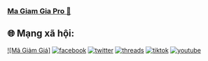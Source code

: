 ### [Ma Giam Gia Pro 👋](https://magiamgia.pro)
## 🌐 Mạng xã hội:
[![Mã Giảm Giá]](https://magiamgia.pro/)
[![facebook](https://th.bing.com/th/id/OIP.MtQqX3bTp8ND4iyVzVL2UwAAAA?rs=1&pid=ImgDetMain)](https://web.facebook.com/MaGiamGiaProOfficial)
[![twitter](https://th.bing.com/th/id/OIP.KHC7sJ83mEDsapLc-Y-dSwAAAA?rs=1&pid=ImgDetMain)](https://twitter.com/MaGiamGiaPro)
[![threads](https://th.bing.com/th/id/OIP.-C1L64gZKzmUHLyWW-y-5QAAAA?rs=1&pid=ImgDetMain)](https://www.threads.net/@magiamgiapro)
[![tiktok](https://th.bing.com/th/id/OIP.sbibCS-n072QlWFgtowk0QAAAA?rs=1&pid=ImgDetMain)](https://www.tiktok.com/@magiamgiadotpro)
[![youtube](https://th.bing.com/th/id/OIP.sCtdNjphAin-gugu0MNptAAAAA?rs=1&pid=ImgDetMain)](https://bit.ly/magiamgiayt)
